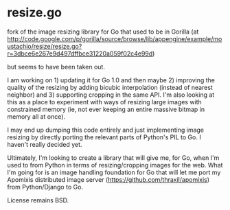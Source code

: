 resize.go
=========

fork of the image resizing library for Go that used to be in Gorilla
(at
http://code.google.com/p/gorilla/source/browse/lib/appengine/example/moustachio/resize/resize.go?r=3dbce6e267e9d497dffbce31220a059f02c4e99d)

but seems to have been taken out. 

I am working on 1) updating it for Go 1.0 and then maybe 2) improving the
quality of the resizing by adding bicubic interpolation (instead of
nearest neighbor) and 3) supporting cropping in the same API. I'm also
looking at this as a place to experiment with ways of resizing large images
with constrained memory (ie, not ever keeping an entire massive bitmap
in memory all at once).

I may end up dumping this code entirely and just implementing image
resizing by directly porting the relevant parts of Python's PIL to
Go. I haven't really decided yet.

Ultimately, I'm looking to create a library that will give me, for Go,
when I'm used to from Python in terms of resizing/cropping images for
the web. What I'm going for is an image handling foundation for Go
that will let me port my Apomixis distributed image server
(https://github.com/thraxil/apomixis) from Python/Django to Go.

License remains BSD.
